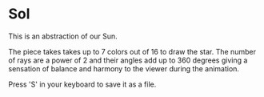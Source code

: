 # Sol

This is an abstraction of our Sun.

The piece takes takes up to 7 colors out of 16 to draw the star. The number of rays are a power of 2 and their angles add up to 360 degrees giving a sensation of balance and harmony to the viewer during the animation.

Press 'S' in your keyboard to save it as a file.